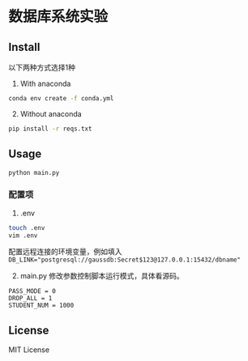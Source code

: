 # 数据库系统实验

## Install

以下两种方式选择1种

1. With anaconda

```bash
conda env create -f conda.yml
```

2. Without anaconda

```bash
pip install -r reqs.txt
```

## Usage

```bash
python main.py
```

### 配置项

1. .env

```bash
touch .env
vim .env
```

配置远程连接的环境变量，例如填入
`DB_LINK="postgresql://gaussdb:Secret$123@127.0.0.1:15432/dbname"`

2. main.py 修改参数控制脚本运行模式，具体看源码。

```
PASS_MODE = 0
DROP_ALL = 1
STUDENT_NUM = 1000
```

## License

MIT License